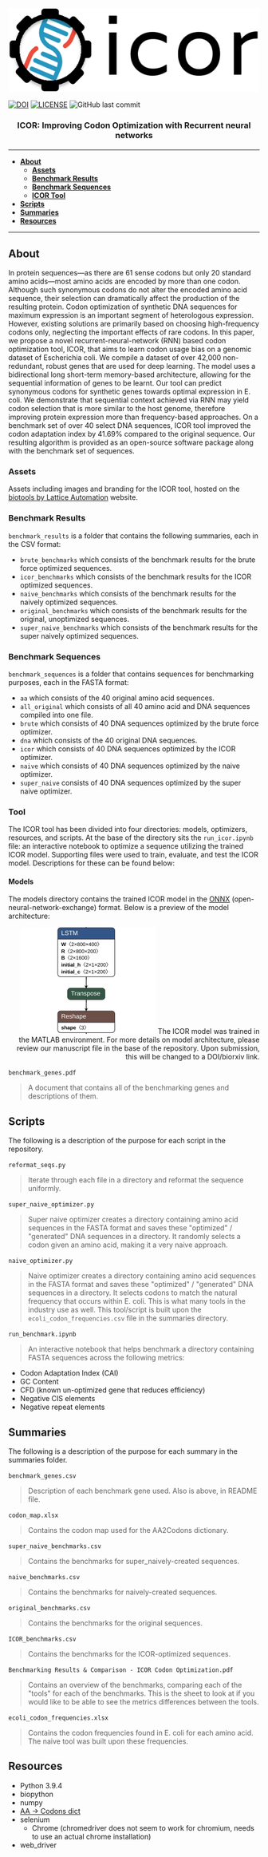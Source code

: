 <p align="center">
  <img src="/assets/icor-flat-small.png">
</p>

<p align="center">

[![DOI](https://zenodo.org/badge/DOI/10.5281/zenodo.5173008.svg)](https://doi.org/10.5281/zenodo.5173008)
[![LICENSE](https://img.shields.io/badge/license-none%20(yet)-brightgreen)](https://github.com/Lattice-Automation/icor-codon-optimization/blob/master/LICENSE)
![GitHub last commit](https://img.shields.io/github/last-commit/Lattice-Automation/icor-codon-optimization)

</p>

<h3 align="center"> ICOR: Improving Codon Optimization with Recurrent neural networks <h4>

---
- [About](#About)
    - [Assets](#Assets)
    - [Benchmark Results](#Benchmark-Results)
    - [Benchmark Sequences](#Benchmark-Sequences)
    - [ICOR Tool](#Tool)
- [Scripts](#Scripts)
- [Summaries](#Summaries)
- [Resources](#Resources)
---

## About
In protein sequences—as there are 61 sense codons but only 20 standard amino acids—most amino acids are encoded by more than one codon. Although such synonymous codons do not alter the encoded amino acid sequence, their selection can dramatically affect the production of the resulting protein. Codon optimization of synthetic DNA sequences for maximum expression is an important segment of heterologous expression. However, existing solutions are primarily based on choosing high-frequency codons only, neglecting the important effects of rare codons. In this paper, we propose a novel recurrent-neural-network (RNN) based codon optimization tool, ICOR, that aims to learn codon usage bias on a genomic dataset of Escherichia coli. We compile a dataset of over 42,000 non-redundant, robust genes that are used for deep learning. The model uses a bidirectional long short-term memory-based architecture, allowing for the sequential information of genes to be learnt. Our tool can predict synonymous codons for synthetic genes towards optimal expression in E. coli. We demonstrate that sequential context achieved via RNN may yield codon selection that is more similar to the host genome, therefore improving protein expression more than frequency-based approaches. On a benchmark set of over 40 select DNA sequences, ICOR tool improved the codon adaptation index by 41.69% compared to the original sequence. Our resulting algorithm is provided as an open-source software package along with the benchmark set of sequences.

### Assets
Assets including images and branding for the ICOR tool, hosted on the [biotools by Lattice Automation](https://tools.latticeautomation.com/) website.

### Benchmark Results
`benchmark_results` is a folder that contains the following summaries, each in the CSV format:
- `brute_benchmarks` which consists of the benchmark results for the brute force optimized sequences.
- `icor_benchmarks` which consists of the benchmark results for the ICOR optimized sequences.
- `naive_benchmarks` which consists of the benchmark results for the naively optimized sequences.
- `original_benchmarks` which consists of the benchmark results for the original, unoptimized sequences.
- `super_naive_benchmarks` which consists of the benchmark results for the super naively optimized sequences.

### Benchmark Sequences
`benchmark_sequences` is a folder that contains sequences for benchmarking purposes, each in the FASTA format:
- `aa` which consists of the 40 original amino acid sequences.
- `all_original` which consists of all 40 amino acid and DNA sequences compiled into one file.
- `brute` which consists of 40 DNA sequences optimized by the brute force optimizer.
- `dna` which consists of the 40 original DNA sequences.
- `icor` which consists of 40 DNA sequences optimized by the ICOR optimizer.
- `naive` which consists of 40 DNA sequences optimized by the naive optimizer.
- `super_naive`  consists of 40 DNA sequences optimized by the super naive optimizer.

### Tool
The ICOR tool has been divided into four directories: models, optimizers, resources, and scripts. At the base of the directory sits the `run_icor.ipynb` file: an interactive notebook to optimize a sequence utilizing the trained ICOR model. Supporting files were used to train, evaluate, and test the ICOR model. Descriptions for these can be found below:

#### Models
The models directory contains the trained ICOR model in the [ONNX](https://onnx.ai) (open-neural-network-exchange) format. Below is a preview of the model architecture:

<div style="text-align: right">
<img src="/assets/icor-small-visualization.png">
The ICOR model was trained in the MATLAB environment. For more details on model architecture, please review our manuscript file in the base of the repository. Upon submission, this will be changed to a DOI/biorxiv link.
</div>


`benchmark_genes.pdf`
> A document that contains all of the benchmarking genes and descriptions of them.

## Scripts
The following is a description of the purpose for each script in the repository.

`reformat_seqs.py`
> Iterate through each file in a directory and reformat the sequence uniformly.

`super_naive_optimizer.py`
> Super naive optimizer creates a directory containing amino acid sequences in the FASTA format and saves these "optimized" / "generated" DNA sequences in a directory. It randomly selects a codon given an amino acid, making it a very naive approach.

`naive_optimizer.py`
> Naive optimizer creates a directory containing amino acid sequences in the FASTA format and saves these "optimized" / "generated" DNA sequences in a directory. It selects codons to match the natural frequency that occurs within E. coli. This is what many tools in the industry use as well. This tool/script is built upon the `ecoli_codon_frequencies.csv` file in the summaries directory.

`run_benchmark.ipynb`
> An interactive notebook that helps benchmark a directory containing FASTA sequences across the following metrics:
- Codon Adaptation Index (CAI)
- GC Content
- CFD (known un-optimized gene that reduces efficiency)
- Negative CIS elements
- Negative repeat elements

## Summaries
The following is a description of the purpose for each summary in the summaries folder.

`benchmark_genes.csv`
> Description of each benchmark gene used. Also is above, in README file.

`codon_map.xlsx`
> Contains the codon map used for the AA2Codons dictionary.

`super_naive_benchmarks.csv`
> Contains the benchmarks for super_naively-created sequences.

`naive_benchmarks.csv`
> Contains the benchmarks for naively-created sequences.

`original_benchmarks.csv`
> Contains the benchmarks for the original sequences.

`ICOR_benchmarks.csv`
> Contains the benchmarks for the ICOR-optimized sequences.

`Benchmarking Results & Comparison - ICOR Codon Optimization.pdf`
> Contains an overview of the benchmarks, comparing each of the "tools" for each of the benchmarks. This is the sheet to look at if you would like to be able to see the metrics differences between the tools.

`ecoli_codon_frequencies.xlsx`
> Contains the codon frequencies found in E. coli for each amino acid. The naive tool was built upon these frequencies.

## Resources
- Python 3.9.4
- biopython
- numpy
- [AA -> Codons dict](https://www.mathworks.com/help/bioinfo/ref/aa2nt.html)
- selenium
    - Chrome (chromedriver does not seem to work for chromium, needs to use an actual chrome installation)
- web_driver